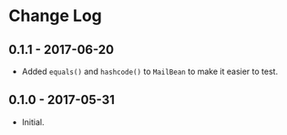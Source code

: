 # Change Log

## 0.1.1 - 2017-06-20

* Added `equals()` and `hashcode()` to `MailBean` to make it easier to test.

## 0.1.0 - 2017-05-31

* Initial.